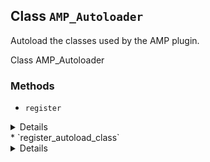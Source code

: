 ## Class `AMP_Autoloader`

Autoload the classes used by the AMP plugin.

Class AMP_Autoloader

### Methods
* `register`

<details>

```php
static public register()
```

Registers this autoloader to PHP.


</details>
* `register_autoload_class`

<details>

```php
static public register_autoload_class( $class_name, $filepath )
```

Allows an extensions plugin to register a class and its file for autoloading

phpcs:disable VariableAnalysis.CodeAnalysis.VariableAnalysis.UnusedVariable


</details>
